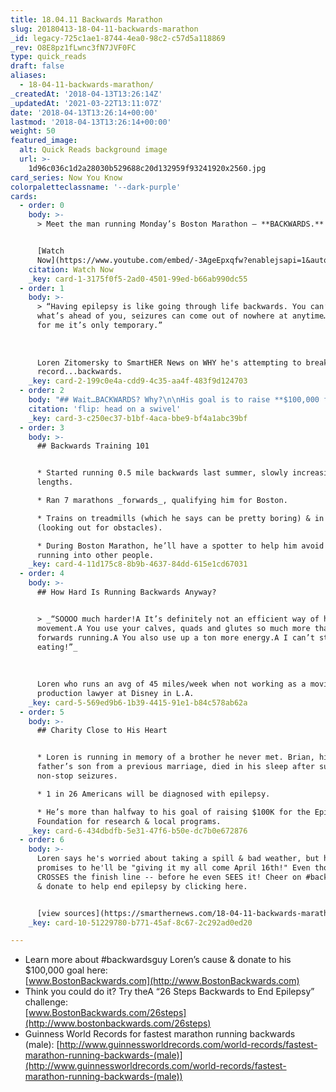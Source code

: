 ```yaml
---
title: 18.04.11 Backwards Marathon
slug: 20180413-18-04-11-backwards-marathon
_id: legacy-725c1ae1-8744-4ea0-98c2-c57d5a118869
_rev: O8E8pz1fLwnc3fN7JVF0FC
type: quick_reads
draft: false
aliases:
  - 18-04-11-backwards-marathon/
_createdAt: '2018-04-13T13:26:14Z'
_updatedAt: '2021-03-22T13:11:07Z'
date: '2018-04-13T13:26:14+00:00'
lastmod: '2018-04-13T13:26:14+00:00'
weight: 50
featured_image:
  alt: Quick Reads background image
  url: >-
    1d96c036c1d2a28030b529688c20d132959f93241920x2560.jpg
card_series: Now You Know
colorpaletteclassname: '--dark-purple'
cards:
  - order: 0
    body: >-
      > Meet the man running Monday’s Boston Marathon – **BACKWARDS.**


      [Watch
      Now](https://www.youtube.com/embed/-3AgeEpxqfw?enablejsapi=1&autoplay=1&rel=0)
    citation: Watch Now
    _key: card-1-3175f0f5-2ad0-4501-99ed-b66ab990dc55
  - order: 1
    body: >-
      > “Having epilepsy is like going through life backwards. You can’t see
      what’s ahead of you, seizures can come out of nowhere at anytime… Though
      for me it’s only temporary.”  
        
        
        
      Loren Zitomersky to SmartHER News on WHY he's attempting to break a world
      record...backwards.
    _key: card-2-199c0e4a-cdd9-4c35-aa4f-483f9d124703
  - order: 2
    body: "## Wait…BACKWARDS? Why?\n\nHis goal is to raise **$100,000 for the Epilepsy Foundation** a\x14 and break the **world record for the fastest marathon (26.2 miles) ever run backwardsA** in less than 3 hours, 43 mins & 39 seconds**.**\n\n(For those keeping tabs, that’d be about anA **8:30 min/mile** avg pace!)\n\nflip: head on a swivel"
    citation: 'flip: head on a swivel'
    _key: card-3-c250ec37-b1bf-4aca-bbe9-bf4a1abc39bf
  - order: 3
    body: >-
      ## Backwards Training 101


      * Started running 0.5 mile backwards last summer, slowly increasing run
      lengths.

      * Ran 7 marathons _forwards_, qualifying him for Boston.

      * Trains on treadmills (which he says can be pretty boring) & in parks
      (looking out for obstacles).

      * During Boston Marathon, he’ll have a spotter to help him avoid spills or
      running into other people.
    _key: card-4-11d175c8-8b9b-4637-84dd-615e1cd67031
  - order: 4
    body: >-
      ## How Hard Is Running Backwards Anyway?


      > _“SOOOO much harder!A It’s definitely not an efficient way of human
      movement.A You use your calves, quads and glutes so much more than
      forwards running.A You also use up a ton more energy.A I can’t stop
      eating!”_  
        
        
        
      Loren who runs an avg of 45 miles/week when not working as a movie
      production lawyer at Disney in L.A.
    _key: card-5-569ed9b6-1b39-4415-91e1-b84c578ab62a
  - order: 5
    body: >-
      ## Charity Close to His Heart


      * Loren is running in memory of a brother he never met. Brian, his
      father’s son from a previous marriage, died in his sleep after suffering
      non-stop seizures.

      * 1 in 26 Americans will be diagnosed with epilepsy.

      * He’s more than halfway to his goal of raising $100K for the Epilepsy
      Foundation for research & local programs.
    _key: card-6-434dbdfb-5e31-47f6-b50e-dc7b0e672876
  - order: 6
    body: >-
      Loren says he's worried about taking a spill & bad weather, but he
      promises to he'll be "giving it my all come April 16th!" Even though he
      CROSSES the finish line -- before he even SEES it! Cheer on #backwardsguy
      & donate to help end epilepsy by clicking here.


      [view sources](https://smarthernews.com/18-04-11-backwards-marathon/)
    _key: card-10-51229780-b771-45af-8c67-2c292ad0ed20

---
```

* Learn more about #backwardsguy Loren’s cause & donate to his $100,000 goal here:  
[www.BostonBackwards.com](http://www.BostonBackwards.com)
* Think you could do it? Try theA “26 Steps Backwards to End Epilepsy” challenge:  
[www.BostonBackwards.com/26steps](http://www.bostonbackwards.com/26steps)
* Guinness World Records for fastest marathon running backwards (male): [http://www.guinnessworldrecords.com/world-records/fastest-marathon-running-backwards-(male)](http://www.guinnessworldrecords.com/world-records/fastest-marathon-running-backwards-(male))